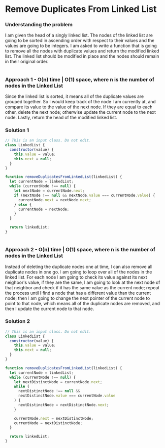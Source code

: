 # Remove Duplicates From Linked List

### Understanding the problem

I am given the head of a singly linked list. The nodes of the linked list are going to be sorted in ascending order with respect to their values and the values are going to be integers. I am asked to write a function that is going to remove all the nodes with duplicate values and return the modified linked list. The linked list should be modified in place and the nodes should remain in their original order.

#

### Approach 1 - O(n) time | O(1) space, where n is the number of nodes in the Linked List

Since the linked list is sorted, it means all of the duplicate values are grouped together. So I would keep track of the node I am currently at, and compare its value to the value of the next node. If they are equal to each other, delete the next node; otherwise update the current node to the next node. Lastly, return the head of the modified linked list.

### Solution 1

```js
// This is an input class. Do not edit.
class LinkedList {
  constructor(value) {
    this.value = value;
    this.next = null;
  }
}

function removeDuplicatesFromLinkedList(linkedList) {
  let currentNode = linkedList;
  while (currentNode !== null) {
    let nextNode = currentNode.next;
    if (nextNode !== null && nextNode.value === currentNode.value) {
      currentNode.next = nextNode.next;
    } else {
      currentNode = nextNode;
    }
  }

  return linkedList;
}
```

#

### Approach 2 - O(n) time | O(1) space, where n is the number of nodes in the Linked List

Instead of deleting the duplicate nodes one at time, I can also remove all duplicate nodes in one go. I am going to loop over all of the nodes in the linked list. For each node I am going to check its value against its next neighbor's value, if they are the same, I am going to look at the next node of that neighbor and check if it has the same value as the current node; repeat the process until I find a node that has a different value than the current node; then I am going to change the next pointer of the current node to point to that node, which means all of the duplicate nodes are removed, and then I update the current node to that node.

### Solution 2

```js
// This is an input class. Do not edit.
class LinkedList {
  constructor(value) {
    this.value = value;
    this.next = null;
  }
}

function removeDuplicatesFromLinkedList(linkedList) {
  let currentNode = linkedList;
  while (currentNode !== null) {
    let nextDistinctNode = currentNode.next;
    while (
      nextDistinctNode !== null &&
      nextDistinctNode.value === currentNode.value
    ) {
      nextDistinctNode = nextDistinctNode.next;
    }

    currentNode.next = nextDistinctNode;
    currentNode = nextDistinctNode;
  }

  return linkedList;
}
```
